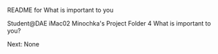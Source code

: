 README for What is important to you 

Student@DAE iMac02 Minochka's Project Folder 4 What is important to you?


Next: None 
